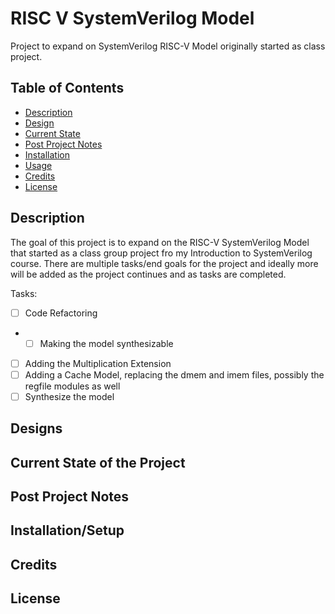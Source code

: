 # RISC V SystemVerilog Model
Project to expand on SystemVerilog RISC-V Model originally started as class project. 

<!-- Image/link format
![Name](folder/name.file) spaces encoded as %20
-->

## Table of Contents

- [Description](#description)
- [Design](#design)
- [Current State](#current-state-of-the-project)
- [Post Project Notes](#post-project-notes)
- [Installation](#installation) <!-- Should I have Installation and Usage above or below the Design, Current State, Changes, etc? -->
- [Usage](#usage)
- [Credits](#credits)
- [License](#license)

## Description

The goal of this project is to expand on the RISC-V SystemVerilog Model that started as a class group project fro my Introduction to SystemVerilog course. There are multiple tasks/end goals for the project and ideally more will be added as the project continues and as tasks are completed. 

Tasks:
- [ ] Code Refactoring
- - [ ] Making the model synthesizable
- [ ] Adding the Multiplication Extension
- [ ] Adding a Cache Model, replacing the dmem and imem files, possibly the regfile modules as well
- [ ] Synthesize the model

## Designs

<!-- Text -->


## Current State of the Project

<!-- Text -->


## Post Project Notes

<!-- Text -->


## Installation/Setup

<!-- What EDA libraries and files are needed for this project? -->


<!--
## Usage

Provide instructions and examples for use. Include screenshots as needed.

To add a screenshot, create an `assets/images` folder in your repository and upload your screenshot to it. Then, using the relative filepath, add it to your README using the following syntax:

    ```md
    ![alt text](assets/images/screenshot.png)
    ```

## Features

If your project has a lot of features, list them here.

## Tests/Simulation

-->

## Credits

<!-- List your collaborators, if any, with links to their GitHub profiles. -->


<!-- If you used any third-party assets that require attribution, list the creators with links to their primary web presence in this section. -->
<!-- Link the Symbols and Footprints used? -->

## License

<!-- Licensed under the [CERN-OHL-S-2.0](LICENSE.txt) License -->